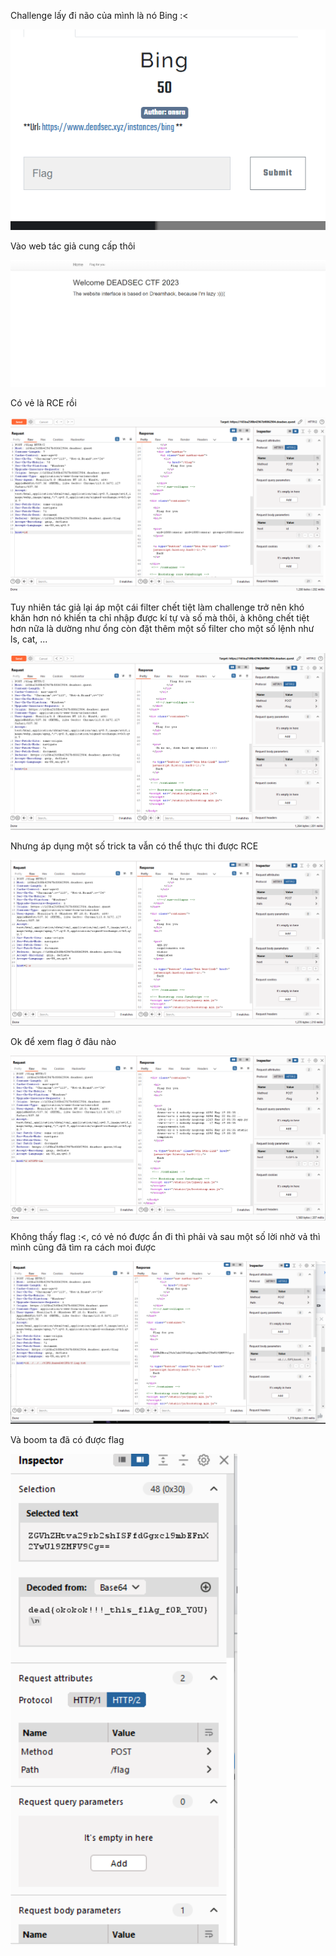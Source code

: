 Challenge lấy đi não của mình là nó Bing :<


![1](./1.png)

Vào web tác giả cung cấp thôi


![2](./2.png)


Có vẻ là RCE rồi 

![3](./3.png)


Tuy nhiên tác giả lại áp một cái filter chết tiệt làm challenge trở nên khó khăn hơn nó khiến ta chỉ nhập được kí tự và số mà thôi, à không chết tiệt hơn nữa là dường như ổng còn đặt thêm một số filter cho một số lệnh như ls, cat, ... 


![4](./4.png)


Nhưng áp dụng một số trick ta vẫn có thể thực thi được RCE


![6](./6.png)

Ok để xem flag ở đâu nào 

![7](./7.png)


Không thấy flag :<, có vẻ nó được ẩn đi thì phải và sau một số lời nhờ vả thì mình cũng đã tìm ra cách moi được

![8](./8.png)


Và boom ta đã có được flag


![9](./9.png)
